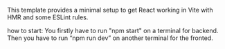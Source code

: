 This template provides a minimal setup to get React working in Vite with HMR and some ESLint rules.

how to start: You firstly have to run "npm start" on a terminal for backend. Then you have to run “npm run dev” on another terminal for the fronted.
